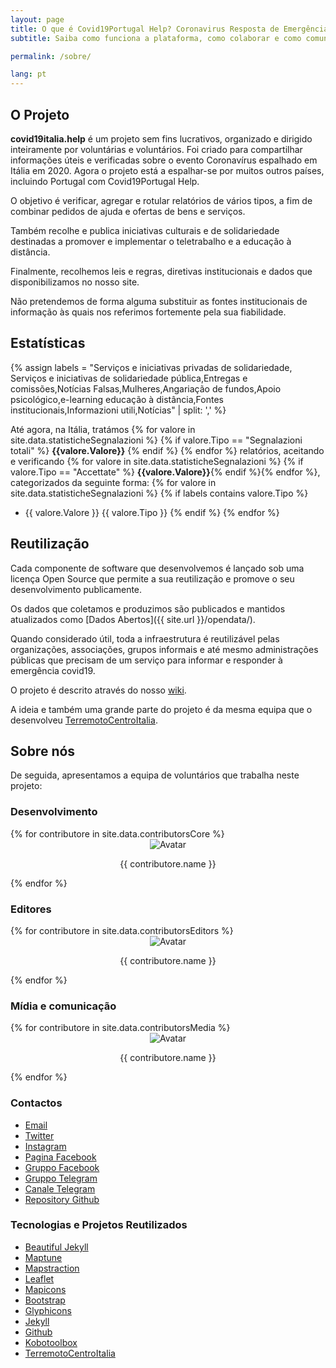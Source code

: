 ```yaml
---
layout: page
title: O que é Covid19Portugal Help? Coronavirus Resposta de Emergência
subtitle: Saiba como funciona a plataforma, como colaborar e como comunicar um caso

permalink: /sobre/

lang: pt
---
```


## O Projeto

**covid19italia.help** é um projeto sem fins lucrativos, organizado e dirigido inteiramente por voluntárias e voluntários. Foi criado para compartilhar informações úteis e verificadas sobre o evento Coronavírus espalhado em Itália em 2020. Agora o projeto está a espalhar-se por muitos outros países, incluindo Portugal com Covid19Portugal Help.

O objetivo é verificar, agregar e rotular relatórios de vários tipos, a fim de combinar pedidos de ajuda e ofertas de bens e serviços.

Também recolhe e publica iniciativas culturais e de solidariedade destinadas a promover e implementar o teletrabalho e a educação à distância.

Finalmente, recolhemos leis e regras, diretivas institucionais e dados que disponibilizamos no nosso site.

Não pretendemos de forma alguma substituir as fontes institucionais de informação às quais nos referimos fortemente pela sua fiabilidade.

## Estatísticas

{% assign labels = "Serviços e iniciativas privadas de solidariedade, Serviços e iniciativas de solidariedade pública,Entregas e comissões,Notícias Falsas,Mulheres,Angariação de fundos,Apoio psicológico,e-learning educação à distância,Fontes institucionais,Informazioni utili,Notícias" | split: ',' %}

Até agora, na Itália, tratámos
{% for valore in site.data.statisticheSegnalazioni %} {% if valore.Tipo == "Segnalazioni totali" %} <b>{{valore.Valore}}</b> {% endif %} {% endfor %} relatórios, aceitando e verificando {% for valore in site.data.statisticheSegnalazioni %} {% if valore.Tipo == "Accettate" %} <b>{{valore.Valore}}</b>{% endif %}{% endfor %},  categorizados da seguinte forma:
{% for valore in site.data.statisticheSegnalazioni %} {% if labels contains valore.Tipo %}
- {{ valore.Valore }} {{ valore.Tipo }} {% endif %} {% endfor %}

## Reutilização

Cada componente de software que desenvolvemos é lançado sob uma licença Open Source que permite a sua reutilização e promove o seu desenvolvimento publicamente.

Os dados que coletamos e produzimos são publicados e mantidos atualizados como  [Dados Abertos]({{ site.url }}/opendata/).

Quando considerado útil, toda a infraestrutura é reutilizável pelas organizações, associações, grupos informais e até mesmo administrações públicas que precisam de um serviço para informar e responder à emergência covid19.

O projeto é descrito através do nosso [wiki](https://github.com/emergenzeHack/covid19italia/wiki).

A ideia e também uma grande parte do projeto é da mesma equipa que o desenvolveu [TerremotoCentroItalia](https://www.terremotocentroitalia.info).

## Sobre nós

De seguida, apresentamos a equipa de voluntários que trabalha neste projeto:

### Desenvolvimento

<div class="row contributorRow">
	{% for contributore in site.data.contributorsCore %}
		<div class="col-md-2 col-sm-2 col-xs-3" style="text-align: center">
			<img src="{{ contributore.avatarUrl }}" alt="Avatar" class="contributorImage img-circle">
			<br>
			<p class="contributorName">{{ contributore.name }}</p>
		</div>
	{% endfor %}
</div>

### Editores

<div class="row contributorRow">
	{% for contributore in site.data.contributorsEditors %}
		<div class="col-md-2 col-sm-2 col-xs-3" style="text-align: center">
			<img src="{{ contributore.avatarUrl }}" alt="Avatar" class="contributorImage img-circle">
			<br>
			<p class="contributorName">{{ contributore.name }}</p>
		</div>
	{% endfor %}
</div>

### Mídia e comunicação

<div class="row contributorRow">
	{% for contributore in site.data.contributorsMedia %}
		<div class="col-md-2 col-sm-2 col-xs-3" style="text-align: center">
			<img src="{{ contributore.avatarUrl }}" alt="Avatar" class="contributorImage img-circle">
			<br>
			<p class="contributorName">{{ contributore.name }}</p>
		</div>
	{% endfor %}
</div>

### Contactos

- [Email](mailto:covid19ita@gmail.com)
- [Twitter](https://twitter.com/ItaliaCovid19)
- [Instagram](https://www.instagram.com/covid19italia.help/)
- [Pagina Facebook](https://www.facebook.com/covid19italia.help/)
- [Gruppo Facebook](https://www.facebook.com/groups/2921275147894653/)
- [Gruppo Telegram ](https://t.me/COVID19I)
- [Canale Telegram](https://t.me/COVID19I)
- [Repository Github](https://github.com/emergenzeHack/covid19italia)

### Tecnologias e Projetos Reutilizados

- [Beautiful Jekyll](https://deanattali.com/beautiful-jekyll/)
- [Maptune](https://github.com/gjrichter/maptune)
- [Mapstraction](http://mapstraction.com)
- [Leaflet](http://leafletjs.com)
- [Mapicons](http://mapicons.nicolasmollet.com)
- [Bootstrap](http://getbootstrap.com/)
- [Glyphicons](http://glyphicons.com)
- [Jekyll](https://jekyllrb.com/)
- [Github](http://www.github.com)
- [Kobotoolbox](https://www.kobotoolbox.org/)
- [TerremotoCentroItalia](http://www.terremotocentroitalia.info)

